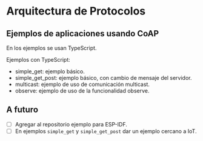 # Arquitectura de Protocolos

## Ejemplos de aplicaciones usando CoAP

En los ejemplos se usan TypeScript.

Ejemplos con TypeScript:
- simple_get: ejemplo básico.
- simple_get_post: ejemplo básico, con cambio de mensaje del servidor.
- multicast: ejemplo de uso de comunicación multicast.
- observe: ejemplo de uso de la funcionalidad observe.


## A futuro

- [ ] Agregar al repositorio ejemplo para ESP-IDF.
- [ ] En ejemplos `simple_get` y `simple_get_post` dar un ejemplo cercano a IoT.